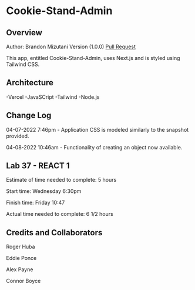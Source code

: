 # Cookie-Stand-Admin

## Overview

Author: Brandon Mizutani 
Version (1.0.0) [Pull Request](https://github.com/bran2miz/cookie-stand-admin/pull/4)

This app, entitled Cookie-Stand-Admin, uses Next.js and is styled using Tailwind CSS.

## Architecture

-Vercel
-JavaSCript
-Tailwind
-Node.js

## Change Log

04-07-2022 7:46pm - Application CSS is modeled similarly to the snapshot provided.

04-08-2022 10:46am - Functionality of creating an object now available.

## Lab 37 - REACT 1

Estimate of time needed to complete: 5 hours

Start time: Wednesday 6:30pm

Finish time: Friday 10:47

Actual time needed to complete: 6 1/2 hours

## Credits and Collaborators

Roger Huba

Eddie Ponce

Alex Payne

Connor Boyce
